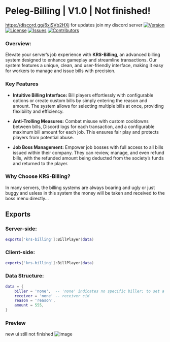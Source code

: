 # Peleg-Billing | V1.0 | Not finished!
https://discord.gg/6xjSVb2HXj for updates join my discord server
[![Version](https://img.shields.io/badge/version-1.0.0-blue.svg)](link_to_releases)
[![License](https://img.shields.io/badge/license-GNU-green.svg)](https://opensource.org/licenses/MIT)
[![Issues](https://img.shields.io/github/issues/ku-development/krs-billing)](https://github.com/ku-development/krs-billing/issues)
[![Contributors](https://img.shields.io/github/contributors/ku-development/krs-billing)](none)

### Overview: 

Elevate your server’s job experience with **KRS-Billing**, an advanced billing system designed to enhance gameplay and streamline transactions. Our system features a unique, clean, and user-friendly interface, making it easy for workers to manage and issue bills with precision.

### **Key Features**

- **Intuitive Billing Interface:** Bill players effortlessly with configurable options or create custom bills by simply entering the reason and amount. The system allows for selecting multiple bills at once, providing flexibility and efficiency.

- **Anti-Trolling Measures:** Combat misuse with custom cooldowns between bills, Discord logs for each transaction, and a configurable maximum bill amount for each job. This ensures fair play and protects players from potential abuse.

- **Job Boss Management:** Empower job bosses with full access to all bills issued within their company. They can review, manage, and even refund bills, with the refunded amount being deducted from the society’s funds and returned to the player.

### **Why Choose KRS-Billing?**

In many servers, the billing systems are always boaring and ugly or just buggy and usless in this system the money will be taken and received to the boss menu directly...

## Exports

### Server-side:
```lua
exports['krs-billing']:BillPlayer(data)
```

### Client-side:
```lua
exports['krs-billing']:BillPlayer(data)
```

### Data Structure:
```lua
data = {
    biller = 'none',  -- 'none' indicates no specific biller; to set a real biller, input the biller’s CID
    receiver = 'none' -- receiver cid 
    reason = 'reason',
    amount = 555,
}
```


### Preview
new ui still not finished
![image](https://github.com/user-attachments/assets/e433234d-a4a3-4495-ae98-62f9c3b2bd74)

